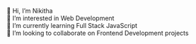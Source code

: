 👋 Hi, I’m Nikitha                                                <br>
👀 I’m interested in Web Development                              <br>
🌱 I’m currently learning Full Stack JavaScript                   <br>
💞️ I’m looking to collaborate on Frontend Development projects    <br>

<!---
nikitha75/nikitha75 is a ✨ special ✨ repository because its `README.md` (this file) appears on your GitHub profile.
You can click the Preview link to take a look at your changes.
--->
